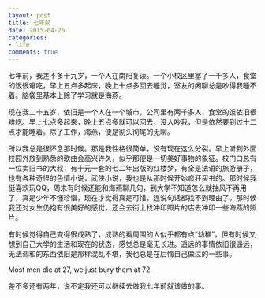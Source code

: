 ```yaml
---
layout: post
title: 七年前
date: 2015-04-26
categories:
- life
comments: true
---
```

七年前，我差不多十九岁，一个人在南阳复读。一个小校区里塞了一千多人，食堂的饭很难吃，早上五点多起床，晚上十点多回去睡觉，室友的闲聊总是吵得我睡不着。脑袋里基本上除了学习就是海燕。

现在我二十五岁，依旧是一个人在一个城市，公司里有两千多人，食堂的饭依旧很难吃。早上七点多起来，晚上五点多就可以回去，没人吵我，但是依然要到过十二点才能睡着。除了工作，海燕，便是彻头彻尾的无聊。

所以我总是很怀念那时候。那是我性格很简单，没有现在这么分裂。早上听到外面校园外放到熟悉的歌曲会高兴许久，似乎那便是一切美好事物的象征。校门口总有一位卖旧书的大叔，有十元一套的七二年出版的红楼梦，有全是法语的旅游册子，也有各种奇怪的色情小说，武侠小说，我也是从那时候开始疯狂买书的。那时候我挺喜欢玩QQ，周末有时候还能和海燕聊几句，到大学不知道怎么就抽风不再用了，真是少年不懂珍惜，现在才觉得真是可惜，连说句话都找不到理由了。那时候我还对女生仍抱有很美好的感觉，还会去街上找冲印照片的店去冲印一些海燕的照片。

有时候觉得自己变得很成熟了，成熟的看周围的人似乎都有点“幼稚”，但有时候又想到自己大学的生活和现在的状态，感觉总是毫无长进。遥远的事情依旧很遥远，无法调和的东西依旧是那样混乱不堪，我也总是在后悔自己做过的一些事。

Most men die at 27, we just bury them at 72.

差不多还有两年，说不定我还可以继续去做我七年前就该做的事。



